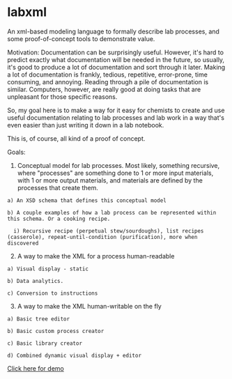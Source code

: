 # labxml
An xml-based modeling language to formally describe lab processes, and some proof-of-concept tools to demonstrate value.

Motivation: Documentation can be surprisingly useful. 
However, it's hard to predict exactly what documentation will be needed in the future, so usually, it's good to produce a lot of documentation and sort through it later.
Making a lot of documentation is frankly, tedious, repetitive, error-prone, time consuming, and annoying. Reading through a pile of documentation is similar.
Computers, however, are really good at doing tasks that are unpleasant for those specific reasons.

So, my goal here is to make a way for it easy for chemists to create and use useful documentation relating to lab processes and lab work in a way that's even easier than just writing it down in a lab notebook.

This is, of course, all kind of a proof of concept.

Goals:
  1) Conceptual model for lab processes. Most likely, something recursive, where "processes" are something done to 1 or more input materials, with 1 or more output materials, and materials are defined by the processes that create them.
    
    a) An XSD schema that defines this conceptual model
    
    b) A couple examples of how a lab process can be represented within this schema. Or a cooking recipe. 
      
      i) Recursive recipe (perpetual stew/sourdoughs), list recipes (casserole), repeat-until-condition (purification), more when discovered
     
  2) A way to make the XML for a process human-readable
    
    a) Visual display - static
    
    b) Data analytics. 
    
    c) Conversion to instructions
  
  3) A way to make the XML human-writable on the fly
  
    a) Basic tree editor
    
    b) Basic custom process creator
    
    c) Basic library creator
    
    d) Combined dynamic visual display + editor

[Click here for demo](demo.html)
